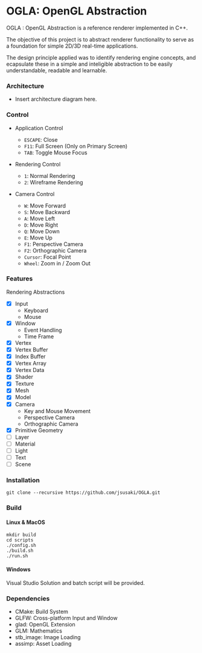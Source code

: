 # OGLA: OpenGL Abstraction
OGLA : OpenGL Abstraction is a reference renderer implemented in C++. 

The objective of this project is to abstract renderer functionality to serve as a foundation for simple 2D/3D real-time applications.

The design principle applied was to identify rendering engine concepts, and ecapsulate these in a simple and inteligible abstraction to be easily understandable, readable and learnable.

### Architecture

- Insert architecture diagram here.

### Control

- Application Control
    - `ESCAPE`: Close
    - `F11`: Full Screen (Only on Primary Screen)
    - `TAB`: Toggle Mouse Focus

- Rendering Control
    - `1`: Normal Rendering
    - `2`: Wireframe Rendering

- Camera Control
    - `W`: Move Forward
    - `S`: Move Backward
    - `A`: Move Left
    - `D`: Move Right
    - `Q`: Move Down
    - `E`: Move Up
    - `F1`: Perspective Camera
    - `F2`: Orthographic Camera
    - `Cursor`: Focal Point
    - `Wheel`: Zoom in / Zoom Out

### Features

Rendering Abstractions

- [x] Input
    - Keyboard
    - Mouse
- [x] Window
    - Event Handling
    - Time Frame
- [x] Vertex
- [x] Vertex Buffer
- [x] Index Buffer
- [x] Vertex Array
- [x] Vertex Data
- [x] Shader
- [x] Texture
- [x] Mesh
- [x] Model
- [x] Camera
    - Key and Mouse Movement
    - Perspective Camera
    - Orthographic Camera
- [x] Primitive Geometry
- [ ] Layer
- [ ] Material
- [ ] Light
- [ ] Text
- [ ] Scene

### Installation

```
git clone --recursive https://github.com/jsusaki/OGLA.git
```

### Build

#### Linux & MacOS

```
mkdir build
cd scripts
./config.sh
./build.sh
./run.sh
```

#### Windows

Visual Studio Solution and batch script will be provided.

### Dependencies

- CMake: Build System
- GLFW: Cross-platform Input and Window
- glad: OpenGL Extension
- GLM: Mathematics
- stb_image: Image Loading
- assimp: Asset Loading
